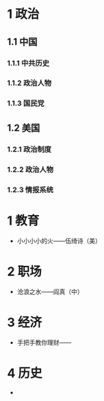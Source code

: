 # 1 政治

## 1.1 中国

### 1.1.1 中共历史



### 1.1.2 政治人物



### 1.1.3 国民党





## 1.2 美国

### 1.2.1 政治制度





### 1.2.2 政治人物





### 1.2.3 情报系统






# 1 教育

- 小小小小的火——伍绮诗（美）

# 2 职场

- 沧浪之水——阎真（中）

# 3 经济

- 手把手教你理财——

# 4 历史

- 













































































































































































































































